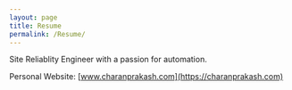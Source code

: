 ```yaml
---
layout: page
title: Resume
permalink: /Resume/
---
```



Site Reliablity Engineer with a passion for automation.

Personal Website: [www.charanprakash.com](https://charanprakash.com)